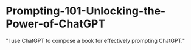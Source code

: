 # Prompting-101-Unlocking-the-Power-of-ChatGPT

"I use ChatGPT to compose a book for effectively prompting ChatGPT."
